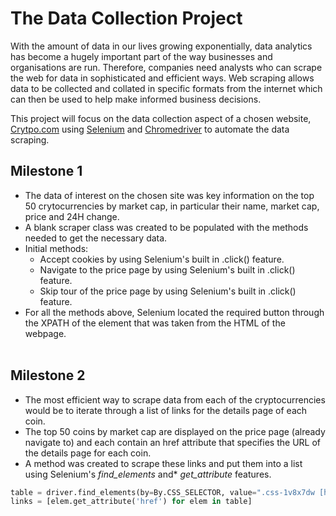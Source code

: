 # The Data Collection Project
With the amount of data in our lives growing exponentially, data analytics has become a hugely important part of the way businesses and organisations are run. Therefore, companies need analysts who can scrape the web for data in sophisticated and efficient ways. Web scraping allows data to be collected and collated in specific formats from the internet which can then be used to help make informed business decisions. 

This project will focus on the data collection aspect of a chosen website, [Crytpo.com](https://crypto.com/eea) using [Selenium](https://www.selenium.dev/) and [Chromedriver](https://chromedriver.chromium.org/) to automate the data scraping.

## Milestone 1
- The data of interest on the chosen site was key information on the top 50 crytocurrencies by market cap, in particular their name, market cap, price and 24H change.
- A blank scraper class was created to be populated with the methods needed to get the necessary data.
- Initial methods:
    - Accept cookies by using Selenium's built in .click() feature.
    - Navigate to the price page by using Selenium's built in .click() feature.
    - Skip tour of the price page by using Selenium's built in .click() feature.
- For all the methods above, Selenium located the required button through the XPATH of the element that was taken from the HTML of the webpage.
<br/><br>

## Milestone 2
- The most efficient way to scrape data from each of the cryptocurrencies would be to iterate through a list of links for the details page of each coin.
- The top 50 coins by market cap are displayed on the price page (already navigate to) and each contain an href attribute that specifies the URL of the details page for each coin.
- A method was created to scrape these links and put them into a list using Selenium's *find_elements* and* *get_attribute* features.
```Python
table = driver.find_elements(by=By.CSS_SELECTOR, value=".css-1v8x7dw [href]")
links = [elem.get_attribute('href') for elem in table]
```
